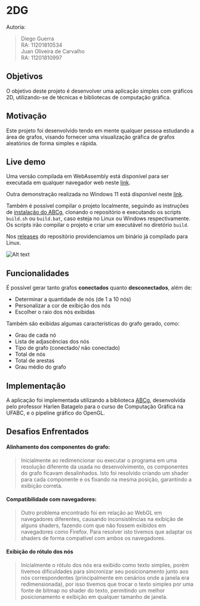 # 2DG

Autoria:
> Diego Guerra<br> 
> RA: 11201810534<br>
> Juan Oliveira de Carvalho<br> 
> RA: 11201810997<br>

## Objetivos

O objetivo deste projeto é desenvolver uma aplicação simples com gráficos 2D, utilizando-se de técnicas e bibliotecas de computação gráfica.

## Motivação

Este projeto foi desenvolvido tendo em mente qualquer pessoa estudando a área de grafos, visando fornecer uma visualização gráfica de grafos aleatórios de forma simples e rápida.

## Live demo

Uma versão compilada em WebAssembly está disponível para ser executada em qualquer navegador web neste [link](https://juanocv.github.io/2DG/graph/).

Outra demonstração realizada no Windows 11 está disponível neste [link](https://youtu.be/ot1EIo5iyiQ).

Também é possível compilar o projeto localmente, seguindo as instruções de [instalação do ABCg](https://hbatagelo.github.io/cg/config.html), clonando o repositório e executando os scripts
```build.sh``` ou ```build.bat```, caso esteja no Linux ou Windows respectivamente. Os scripts irão compilar o projeto e criar um executável no diretório ```build```.

Nos [releases](https://github.com/juanocv/2DG/releases/tag/v1.0.0) do repositório providenciamos um binário já compilado para Linux.

![Alt text](images/print.png)

## Funcionalidades

É possível gerar tanto grafos **conectados** quanto **desconectados**, além de:
-  Determinar a quantidade de nós (de 1 a 10 nós)
-  Personalizar a cor de exibição dos nós
-  Escolher o raio dos nós exibidas

Também são exibidas algumas características do grafo gerado, como:
-  Grau de cada nó
-  Lista de adjascências dos nós
-  Tipo de grafo (conectado/ não conectado)
-  Total de nós
-  Total de arestas
-  Grau médio do grafo

## Implementação
A aplicação foi implementada utilizando a biblioteca [ABCg](https://github.com/hbatagelo/abcg), desenvolvida pelo professor Harlen Batagelo para o curso de Computação Gráfica na UFABC, e o pipeline gráfico do OpenGL.

## Desafios Enfrentados

#### Alinhamento dos componentes do grafo:
>   Inicialmente ao redimencionar ou executar o programa em uma resolução diferente da usada no desenvolvimento, os componentes do grafo ficavam desalinhados. Isto foi resolvido criando um shader para cada componente e os fixando na mesma posição, garantindo a exibição correta.

#### Compatibilidade com navegadores:
> Outro problema encontrado foi em relação ao WebGL em navegadores diferentes, causando inconsistências na exibição de alguns shaders, fazendo com que não fossem exibidos em navegadores como Firefox. Para resolver isto tivemos que adaptar os shaders de forma compatível com ambos os navegadores.

#### Exibição do rótulo dos nós
> Inicialmente o rótulo dos nós era exibido como texto simples, porém tivemos dificuldades para sincronizar seu posicionamento junto aos nós correspondentes (principalmente em cenários onde a janela era redimensionada), por isso tivemos que trocar o texto simples por uma fonte de bitmap no shader do texto, permitindo um melhor posicionamento e exibição em qualquer tamanho de janela.
